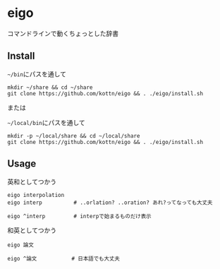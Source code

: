# eigo
コマンドラインで動くちょっとした辞書

## Install
`~/bin`にパスを通して
```
mkdir ~/share && cd ~/share
git clone https://github.com/kottn/eigo && . ./eigo/install.sh
```

または

`~/local/bin`にパスを通して
```
mkdir -p ~/local/share && cd ~/local/share
git clone https://github.com/kottn/eigo && . ./eigo/install.sh
```

## Usage
英和としてつかう
```
eigo interpolation
eigo interp          # ..orlation? ..oration? あれ?ってなっても大丈夫

eigo ^interp         # interpで始まるものだけ表示
```

和英としてつかう
```
eigo 論文

eigo ^論文           # 日本語でも大丈夫
```
